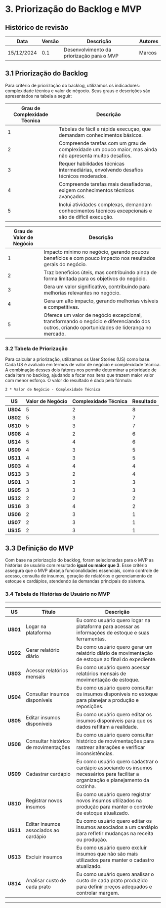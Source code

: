 # **3. Priorização do Backlog e MVP**

## Histórico de revisão

|Data      |Versão    |Descrição                                |Autores|
|----------|----------|-----------------------------------------|-------|
|15/12/2024|0.1       |Desenvolvimento da priorização para o MVP|Marcos |

## 3.1 Priorização do Backlog

Para critério de priorização do backlog, utilizamos os indicadores: complexidade técnica e valor de négocio. Seus graus e descrições são apresentados na tabela a seguir:

|Grau de Complexidade Técnica|Descrição|
|----------------------------|---------|
|1                           |Tabelas de fácil e rápida execuçao, que demandam conhecimentos básicos.|
|2                           |Compreende tarefas com um grau de complexidade um pouco maior, mas ainda não apresenta muitos desafios.|
|3                           |Requer habilidades técnicas intermediárias, envolvendo desafios técnicos moderados.|
|4                           |Compreende tarefas mais desafiadoras, exigem conhecimentos técnicos avançados.|
|5                           |Inclui atividades complexas, demandam conhecimentos técnicos excepcionais e são de difícil execução.|

|Grau de Valor de Negócio|Descrição|
|------------------------|---------|
|1                       |Impacto mínimo no negócio, gerando poucos benefícios e com pouco impacto nos resultados gerais do negócio.|
|2                       |Traz benefícios úteis, mas contribuindo ainda de forma limitada para os objetivos do negócio.|
|3                       |Gera um valor significativo, contribuindo para melhorias relevantes no negócio.|
|4                       |Gera um alto impacto, gerando melhorias visíveis e competitivas.|
|5                       |Oferece um valor de negócio excepcional, transformando o negócio e diferenciando dos outros, criando oportunidades de liderança no mercado.|

### 3.2 Tabela de Priorização

Para calcular a priorização, utilizamos os User Stories (US) como base. Cada US é avaliado em termos de valor de negócio e complexidade técnica. A combinação desses dois fatores nos permite determinar a prioridade de cada item no backlog, ajudando a focar nos itens que trazem maior valor com menor esforço. O valor do resultado é dado pela fórmula:

```plaintext
2 * Valor de Negócio - Complexidade Técnica
```

| **US**  | **Valor de Negócio** | **Complexidade Técnica** | **Resultado** |
|---------|----------------------|--------------------------|---------------|
| **US04**|5                     |2                         |8              |
| **US02**|5                     |3                         |7              |
| **US10**|5                     |3                         |7              |
| **US08**|4                     |2                         |6              |
| **US14**|5                     |4                         |6              |
| **US09**|4                     |3                         |5              |
| **US11**|4                     |3                         |5              |
| **US03**|4                     |4                         |4              |
| **US13**|3                     |2                         |4              |
| **US01**|3                     |3                         |3              |
| **US05**|3                     |3                         |3              |
| **US12**|2                     |2                         |2              |
| **US16**|3                     |4                         |2              |
| **US06**|2                     |3                         |1              |
| **US07**|2                     |3                         |1              |
| **US15**|2                     |3                         |1              |

## 3.3 Definição do MVP  

Com base na priorização do backlog, foram selecionadas para o MVP as histórias de usuário com resultado **igual ou maior que 3**. Esse critério assegura que o MVP abranja funcionalidades essenciais, como controle de acesso, consulta de insumos, geração de relatórios e gerenciamento de estoque e cardápios, atendendo às demandas principais do sistema.

### 3.4 Tabela de Histórias de Usuário no MVP  

---

| **US**  | **Título**                                | **Descrição**                                                                                 |
|---------|------------------------------------------|---------------------------------------------------------------------------------------------|
| **US01** | Logar na plataforma                      | Eu como usuário quero logar na plataforma para acessar as informações de estoque e suas ferramentas. |
| **US02** | Gerar relatório diário                   | Eu como usuário quero gerar um relatório diário de movimentação de estoque ao final do expediente. |
| **US03** | Acessar relatórios mensais               | Eu como usuário quero acessar relatórios mensais de movimentação de estoque.                 |
| **US04** | Consultar insumos disponíveis            | Eu como usuário quero consultar os insumos disponíveis no estoque para planejar a produção e reposições. |
| **US05** | Editar insumos disponíveis               | Eu como usuário quero editar os insumos disponíveis para que os dados reflitam a realidade.  |
| **US08** | Consultar histórico de movimentações     | Eu como usuário quero consultar histórico de movimentações para rastrear alterações e verificar inconsistências. |
| **US09** | Cadastrar cardápio                       | Eu como usuário quero cadastrar o cardápio associando os insumos necessários para facilitar a organização e planejamento da cozinha. |
| **US10** | Registrar novos insumos                  | Eu como usuário quero registrar novos insumos utilizados na produção para manter o controle de estoque atualizado. |
| **US11** | Editar insumos associados ao cardápio    | Eu como usuário quero editar os insumos associados a um cardápio para refletir mudanças na receita ou produção. |
| **US13** | Excluir insumos                          | Eu como usuário quero excluir insumos que não são mais utilizados para manter o cadastro atualizado. |
| **US14** | Analisar custo de cada prato             | Eu como usuário quero analisar o custo de cada prato produzido para definir preços adequados e controlar margem. |

---
